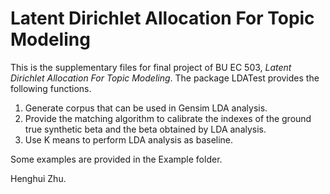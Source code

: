 # Latent Dirichlet Allocation For Topic Modeling

This is the supplementary files for final project of BU EC 503, *Latent Dirichlet Allocation For Topic Modeling*. The package LDATest provides the following functions.

1. Generate corpus that can be used in Gensim LDA analysis.
2. Provide the matching algorithm to calibrate the indexes of the ground true synthetic beta and the beta obtained by LDA analysis.
3. Use K means to perform LDA analysis as baseline.

Some examples are provided in the Example folder.

Henghui Zhu.
